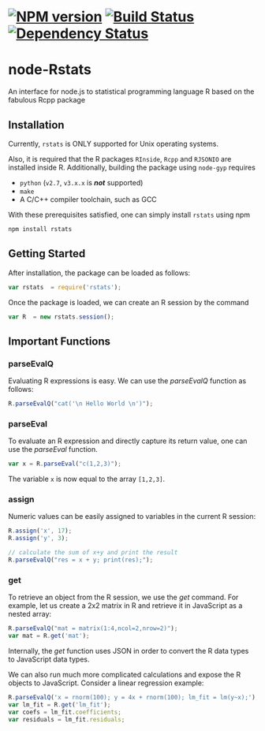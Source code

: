 #  [![NPM version][npm-image]][npm-url] [![Build Status][travis-image]][travis-url] [![Dependency Status][daviddm-url]][daviddm-image]
node-Rstats
===========

An interface for node.js to statistical programming language R based on the fabulous Rcpp package

## Installation

Currently, `rstats` is ONLY supported for Unix operating systems.

Also, it is required that the R packages `RInside`, `Rcpp` and `RJSONIO` are installed inside R. Additionally, building the package using `node-gyp` requires

  * `python` (`v2.7`, `v3.x.x` is __*not*__ supported)
  * `make`
  * A C/C++ compiler toolchain, such as GCC

With these prerequisites satisfied, one can simply install `rstats` using npm

```bash
npm install rstats
```

## Getting Started

After installation, the package can be loaded as follows:

```javascript
var rstats  = require('rstats');
```

Once the package is loaded, we can create an R session by the command

```javascript
var R  = new rstats.session();
```
## Important Functions

### parseEvalQ

Evaluating R expressions is easy. We can use the *parseEvalQ* function as follows:

```javascript
R.parseEvalQ("cat('\n Hello World \n')");
```

### parseEval

To evaluate an R expression and directly capture its return value, one can use the *parseEval* function.

```javascript
var x = R.parseEval("c(1,2,3)");
```

The variable `x` is now equal to the array `[1,2,3]`.

### assign

Numeric values can be easily assigned to variables in the current R session:

```javascript
R.assign('x', 17);
R.assign('y', 3);

// calculate the sum of x+y and print the result
R.parseEvalQ("res = x + y; print(res);");
```

### get

To retrieve an object from the R session, we use the *get* command. For example, let us create a 2x2 matrix in R and retrieve it in JavaScript as a nested array:

```javascript
R.parseEvalQ("mat = matrix(1:4,ncol=2,nrow=2)");
var mat = R.get('mat');
```

Internally, the *get* function uses JSON in order to convert the R data types to JavaScript data types.

We can also run much more complicated calculations and expose the R objects to JavaScript. Consider a linear regression example:

```javascript
R.parseEvalQ('x = rnorm(100); y = 4x + rnorm(100); lm_fit = lm(y~x);');
var lm_fit = R.get('lm_fit');
var coefs = lm_fit.coefficients;
var residuals = lm_fit.residuals;
```

[npm-url]: https://npmjs.org/package/rstats
[npm-image]: https://badge.fury.io/js/rstats.svg
[travis-url]: https://travis-ci.org/Planeshifter/node-Rstats
[travis-image]: https://travis-ci.org/Planeshifter/node-Rstats.svg?branch=master
[daviddm-url]: https://david-dm.org/Planeshifter/node-Rstats.svg?theme=shields.io
[daviddm-image]: https://david-dm.org/Planeshifter/node-Rstats
